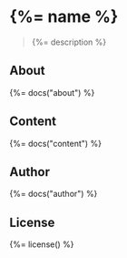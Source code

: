 # {%= name %}
> {%= description %}

## About
{%= docs("about") %}

## Content
{%= docs("content") %}

## Author
{%= docs("author") %}

## License
{%= license() %}


